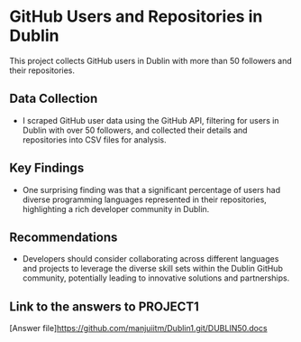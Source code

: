# GitHub Users and Repositories in Dublin

This project collects GitHub users in Dublin with more than 50 followers and their repositories.

## Data Collection

- I scraped GitHub user data using the GitHub API, filtering for users in Dublin with over 50 followers, and collected their details and repositories into CSV files for analysis.

## Key Findings

- One surprising finding was that a significant percentage of users had diverse programming languages represented in their repositories, highlighting a rich developer community in Dublin.

## Recommendations

- Developers should consider collaborating across different languages and projects to leverage the diverse skill sets within the Dublin GitHub community, potentially leading to innovative solutions and partnerships.
    
## Link to the answers to PROJECT1

[Answer file]https://github.com/manjuiitm/Dublin1.git/DUBLIN50.docs
